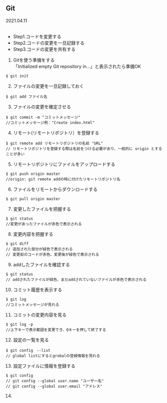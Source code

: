 ## Git
2021.04.11
<br><br>
- Step1.コードを変更する
- Step2.コードの変更を一旦記録する
- Step3.コードの変更を共有する

1. Gitを使う準備をする<br>
「Initialized empty Git repository in...」と表示されたら準備OK
```
$ git init
```
2. ファイルの変更を一旦記録しておく
```
$ git add ファイル名
```
3. ファイルの変更を確定させる
```
$ git commit -m "コミットメッセージ"
//コミットメッセージ例："Create index.html"
```
4. リモート(リモートリポジトリ）を登録する
```
$ git remote add リモートリポジトリの名前 "URL"
// リモートリポジトリを登録する際は名前をつける必要があり、一般的に origin とすることが多い
```
5. リモートリポジトリにファイルをアップロードする
```
$ git push origin master
//origin: git remote addの時に付けたリモートリポジトリ名
```
6. ファイルをリモートからダウンロードする
```
$ git pull origin master
```
7. 変更したファイルを把握する
```
$ git status
//変更があったファイルが赤色で表示される
```
8. 変更内容を把握する
```
$ git diff
// 追加された部分が緑色で表示される
// 変更前のコードが赤色、変更後が緑色で表示される
```
9. addしたファイルを確認する
```
$ git status
// addされたファイルが緑色、まだaddされていないファイルが赤色で表示される
```
10. コミット履歴を表示する
```
$ git log
//コミットメッセージが見れる
```
11. コミットの変更内容を見る
```
$ git log -p
//上下キーで表示範囲を変更でき、Qキーを押して終了する
```
12. 設定の一覧を見る
```
$ git config　--list
// global listにするとgrobalの登録情報を見れる
```
13. 設定ファイルに情報を登録する
```
$ git config
// git config --global user.name "ユーザー名"
// git config --global user.email "アドレス"
```
14. 




